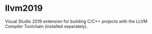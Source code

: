 # llvm2019
Visual Studio 2019 extension for building C/C++ projects with the LLVM Compiler Toolchain (installed separately).
